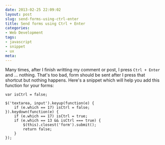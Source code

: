 ```yaml
---
date: 2013-02-25 22:09:02
layout: post
slug: send-forms-using-ctrl-enter
title: Send forms using Ctrl + Enter
categories:
- Web Development
tags:
- javascript
- snippet
- ux
meta:
---
```


Many times, after I finish writting my comment or post, I press `Ctrl + Enter` and ... nothing. That's too bad, form should be sent after I press that shortcut but nothing happens. Here's a snippet which will help you add this function for your forms:

	var isCtrl = false;

	$('textarea, input').keyup(function(e) {
		if (e.which == 17) isCtrl = false;
	}).keydown(function(e) {
		if (e.which == 17) isCtrl = true;
		if (e.which == 13 && isCtrl === true) {
			$(this).closest('form').submit();
			return false;
		}
	});